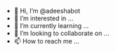 - 👋 Hi, I’m @adeeshabot
- 👀 I’m interested in ...
- 🌱 I’m currently learning ...
- 💞️ I’m looking to collaborate on ...
- 📫 How to reach me ...

<!---
adeeshabot/adeeshabot is a ✨ special ✨ repository because its `README.md` (this file) appears on your GitHub profile.
You can click the Preview link to take a look at your changes.
--->
